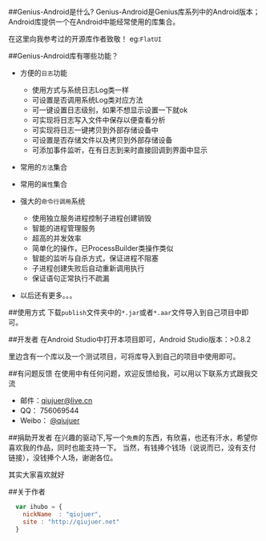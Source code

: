 ##Genius-Android是什么?
Genius-Android是Genius库系列中的Android版本；
Android库提供一个在Android中能经常使用的库集合。

在这里向我参考过的开源库作者致敬！
eg:`FlatUI`

##Genius-Android库有哪些功能？

* 方便的`日志`功能
    *  使用方式与系统日志Log类一样
    *  可设置是否调用系统Log类对应方法
    *  可一键设置日志级别，如果不想显示设置一下就ok
    *  可实现将日志写入文件中保存以便查看分析
    *  可实现将日志一键拷贝到外部存储设备中
    *  可设置是否存储文件以及拷贝到外部存储设备
    *  可添加事件监听，在有日志到来时直接回调到界面中显示
* 常用的`方法`集合
* 常用的`属性`集合
* 强大的`命令行调用`系统
    *  使用独立服务进程控制子进程创建销毁
    *  智能的进程管理服务
    *  超高的并发效率
    *  简单化的操作，已ProcessBuilder类操作类似
    *  智能的监听与自杀方式，保证进程不阻塞
    *  子进程创建失败后自动重新调用执行
    *  保证语句正常执行不疏漏
    

* 以后还有更多。。。


##使用方式
下载`publish`文件夹中的`*.jar`或者`*.aar`文件导入到自己项目中即可。


##开发者
在Android Studio中打开本项目即可，Android Studio版本：>0.8.2

里边含有一个库以及一个测试项目，可将库导入到自己的项目中使用即可。


##有问题反馈
在使用中有任何问题，欢迎反馈给我，可以用以下联系方式跟我交流

* 邮件：qiujuer@live.cn
* QQ： 756069544
* Weibo： [@qiujuer](http://weibo.com/qiujuer)


##捐助开发者
在兴趣的驱动下,写一个`免费`的东西，有欣喜，也还有汗水，希望你喜欢我的作品，同时也能支持一下。
当然，有钱捧个钱场（说说而已，没有支付链接），没钱捧个人场，谢谢各位。

其实大家喜欢就好

##关于作者

```javascript
  var ihubo = {
    nickName  : "qiujuer",
    site : "http://qiujuer.net"
  }
```

